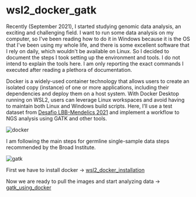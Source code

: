 # wsl2_docker_gatk
Recently (September 2021), I started studying genomic data analysis, an exciting and challenging field. I want to run some data analysis on my computer, so I've been reading how to do it in Windows because it is the OS that I've been using my whole life, and there is some excellent software that I rely on daily, which wouldn't be available on Linux. So I decided to document the steps I took setting up the environment and tools. I do not intend to explain the tools here. I am only reporting the exact commands I executed after reading a plethora of documentation.

Docker is a widely-used container technology that allows users to create an isolated copy (instance) of one or more applications, including their dependencies and deploy them on a host system. With Docker Desktop running on WSL2, users can leverage Linux workspaces and avoid having to maintain both Linux and Windows build scripts. Here, I’ll use a test dataset from [Desafio LBB-Mendelics 2021](https://github.com/mendelics/lbb-mendelics-2021) and implement a workflow to NGS analysis using GATK and other tools.

![docker](https://drive.google.com/uc?export=view&id=15lR2xpD6DmOUouBpHlR9YdyXZQOO_e2B)

I am following the main steps for germline single-sample data steps recommended by the Broad Institute.

![gatk](https://drive.google.com/uc?export=view&id=15le0E7qlkpycOdwpdPcnrRZXFDbiOZoT)

First we have to install docker -> [wsl2_docker_installation](wsl2_docker_installation.md)

Now we are ready to pull the images and start analyzing data -> [gatk_using_docker](gatk_using_docker.md)
